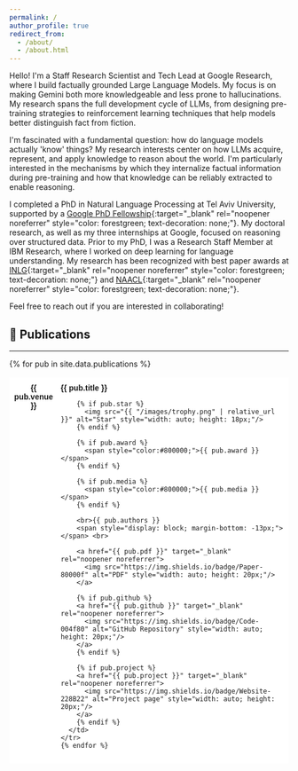 ```yaml
---
permalink: /
author_profile: true
redirect_from: 
  - /about/
  - /about.html
---
```


Hello! I'm a Staff Research Scientist and Tech Lead at Google Research, where I build factually grounded Large Language Models. My focus is on making Gemini both more knowledgeable and less prone to hallucinations. My research spans the full development cycle of LLMs, from designing pre-training strategies to reinforcement learning techniques that help models better distinguish fact from fiction.

I'm fascinated with a fundamental question: how do language models actually 'know' things? My research interests center on how LLMs acquire, represent, and apply knowledge to reason about the world. I'm particularly interested in the mechanisms by which they internalize factual information during pre-training and how that knowledge can be reliably extracted to enable reasoning.

I completed a PhD in Natural Language Processing at Tel Aviv University, supported by a [Google PhD Fellowship](https://ai.googleblog.com/2018/04/announcing-2018-google-phd-fellows-for.html){:target="_blank" rel="noopener noreferrer" style="color: forestgreen; text-decoration: none;"}. My doctoral research, as well as my three internships at Google, focused on reasoning over structured data. Prior to my PhD, I was a Research Staff Member at IBM Research, where I worked on deep learning for language understanding. My research has been recognized with best paper awards at [INLG](https://aclanthology.org/W17-3541.pdf){:target="_blank" rel="noopener noreferrer" style="color: forestgreen; text-decoration: none;"} and [NAACL](https://arxiv.org/pdf/1811.00937){:target="_blank" rel="noopener noreferrer" style="color: forestgreen; text-decoration: none;"}.

Feel free to reach out if you are interested in collaborating!

## 📜 Publications

---
<style type="text/css">
  .tg  {border-collapse:collapse;border-spacing:0;}
  .tg td{border-color:black;border-style:solid;border-width:1px;font-family:Arial, sans-serif;font-size:14px; overflow:hidden;padding:10px 5px;word-break:normal;}
  .tg th{border-color:black;border-style:solid;border-width:1px;font-family:Arial, sans-serif;font-size:14px; font-weight:normal;overflow:hidden;padding:10px 5px;word-break:normal;}
  .tg .tg-oe15{background-color:#ffffff;border-color:#ffffff;text-align:left;vertical-align:top}
  .tg .tg-wk8r{background-color:#ffffff;border-color:#ffffff;text-align:center;vertical-align:top}
</style>

<table class="tg">
  <tbody>
    {% for pub in site.data.publications %}
    <tr>
      <td class="tg-wk8r"><strong>{{ pub.venue }}</strong></td>
      <td class="tg-oe15">
        <strong>{{ pub.title }}</strong>
        
        {% if pub.star %}
          <img src="{{ "/images/trophy.png" | relative_url }}" alt="Star" style="width: auto; height: 18px;"/>
        {% endif %}

        {% if pub.award %}
          <span style="color:#800000;">{{ pub.award }}</span>
        {% endif %}

        {% if pub.media %}
          <span style="color:#800000;">{{ pub.media }}</span>
        {% endif %}

        <br>{{ pub.authors }}
        <span style="display: block; margin-bottom: -13px;"></span> <br> 
        
        <a href="{{ pub.pdf }}" target="_blank" rel="noopener noreferrer">
          <img src="https://img.shields.io/badge/Paper-80000f" alt="PDF" style="width: auto; height: 20px;"/>
        </a>
        
        {% if pub.github %}
        <a href="{{ pub.github }}" target="_blank" rel="noopener noreferrer">
          <img src="https://img.shields.io/badge/Code-004f80" alt="GitHub Repository" style="width: auto; height: 20px;"/>
        </a>
        {% endif %}

        {% if pub.project %}
        <a href="{{ pub.project }}" target="_blank" rel="noopener noreferrer">
          <img src="https://img.shields.io/badge/Website-228B22" alt="Project page" style="width: auto; height: 20px;"/>
        </a>
        {% endif %}
      </td>
    </tr>
    {% endfor %}
  </tbody>
</table>
